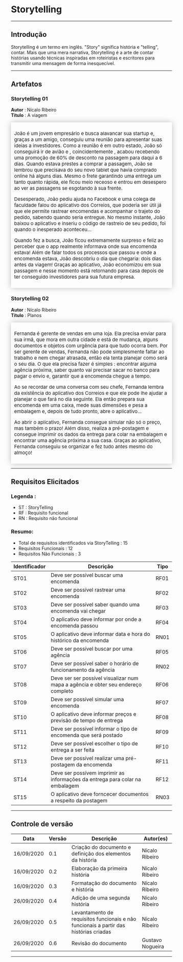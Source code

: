 # Storytelling

---

## Introdução

Storytelling é um termo em inglês. "Story" significa história e "telling", contar. Mais que uma mera narrativa, Storytelling é a arte de contar histórias usando técnicas inspiradas em roteiristas e escritores para transmitir uma mensagem de forma inesquecível.

---

## Artefatos  

### Storytelling 01
**Autor** : Nícalo Ribeiro  
**Título** : A viagem  

<div style="-webkit-box-shadow: 0px 0px 19px 0px rgba(0,0,0,0.25);
-moz-box-shadow: 0px 0px 19px 0px rgba(0,0,0,0.25);
box-shadow: 0px 0px 19px 0px rgba(0,0,0,0.25); padding:10px">
  
<p style="font-size: 15px">João é um jovem empresário e busca alavancar sua startup e, graças a um amigo, conseguiu uma reunião para apresentar suas ideias a investidores. Como a reunião é em outro estado, João só conseguirá ir de avião e , coincidentemente , acabou recebendo uma promoção de 60% de desconto na passagem para daqui a 6 dias. Quando estava prestes a comprar a passagem, João se lembrou que precisava do seu novo tablet que havia comprado online há alguns dias. Mesmo o frete garantindo uma entrega um tanto quanto rápida, ele ficou meio receoso e entrou em desespero ao ver as passagens se esgotando à sua frente.</p>
<p style="font-size: 15px">Desesperado, João pediu ajuda no Facebook e uma colega de faculdade falou do aplicativo dos Correios, que poderia ser útil já que ele permite rastrear encomendas e acompanhar o trajeto do pedido, sabendo quando seria entregue. No mesmo instante, João baixou o aplicativo e inseriu o código de rastreio de seu pedido, foi quando o inesperado aconteceu...</p>
<p style="font-size: 15px">Quando fez a busca, João ficou extremamente surpreso e feliz ao perceber que o app realmente informava onde sua encomenda estava! Além de falar todos os processos que passou e onde a encomenda estava, João descobriu o dia que chegaria: dois dias antes da viagem! 
Graças ao aplicativo, João economizou em sua passagem e nesse momento está retornando para casa depois de ter conseguido investidores para sua futura empresa.</p>
</div>

### Storytelling 02  
**Autor** : Nícalo Ribeiro    
**Título** : Planos   

<div style="-webkit-box-shadow: 0px 0px 19px 0px rgba(0,0,0,0.25);
-moz-box-shadow: 0px 0px 19px 0px rgba(0,0,0,0.25);
box-shadow: 0px 0px 19px 0px rgba(0,0,0,0.25); padding:10px">
  
<p style="font-size: 15px">Fernanda é gerente de vendas em uma loja. Ela precisa enviar para sua irmã, que mora em outra cidade e está de mudança, alguns documentos e objetos com urgência para que tudo ocorra bem. Por ser gerente de vendas, Fernanda não pode simplesmente faltar ao trabalho e nem chegar atrasada, então ela tenta planejar como será o seu dia. O que ela precisa fazer é simples : encontrar alguma agência próxima, saber quanto vai precisar sacar no banco para pagar o envio e, garantir que a encomenda chegue a tempo. </p>
<p style="font-size: 15px"> Ao se recordar de uma conversa com seu chefe, Fernanda lembra da existência do aplicativo dos Correios e que ele pode lhe ajudar a planejar o que fará no dia seguinte. Ela então prepara sua encomenda em uma caixa, mede suas dimensões e pesa a embalagem e, depois de tudo pronto, abre o aplicativo... </p>
<p style="font-size: 15px">Ao abrir o aplicativo, Fernanda consegue simular não só o preço, mas também o prazo! Além disso, realiza a pré-postagem e consegue imprimir os dados da entrega para colar na embalagem e encontrar uma agência próxima a sua casa. Graças ao aplicativo, Fernanda conseguiu se organizar e fez tudo antes mesmo do almoço!</p>
</div>


---

## Requisitos Elicitados

### Legenda :

- ST : StoryTelling
- RF : Requisito funcional
- RN : Requisito não funcional

### Resumo:

- Total de requisitos identificados via StoryTelling : 15
- Requisitos Funcionais : 12
- Requisitos Não Funcionais : 3

| Identificador | Descrição                                                                         | Tipo |
| ------------- | --------------------------------------------------------------------------------- | ---- |
| ST01          | Deve ser possível buscar uma encomenda                                            | RF01 |
| ST02          | Deve ser possível rastrear uma encomenda                                          | RF02 |
| ST03          | Deve ser possível saber quando uma encomenda vai chegar                           | RF03 |
| ST04          | O aplicativo deve informar por onde a encomenda passou                            | RF04 |
| ST05          | O aplicativo deve informar data e hora do histórico da encomenda                  | RN01 |
| ST06          | Deve ser possível buscar por uma agência                                          | RF05 |
| ST07          | Deve ser possível saber o horário de funcionamento da agência                     | RN02 |
| ST08          | Deve ser ser possível visualizar num mapa a agência e obter seu endereço completo | RF06 |
| ST09          | Deve ser possível simular uma encomenda                                           | RF07 |
| ST10          | O aplicativo deve informar preços e previsão de tempo de entrega                  | RF08 |
| ST11          | Deve ser possível informar o tipo de encomenda que será postado                   | RF09 |
| ST12          | Deve ser possível escolher o tipo de entrega a ser feita                          | RF10 |
| ST13          | Deve ser possível realizar uma pré-postagem da encomenda                          | RF11 |
| ST14          | Deve ser possívem imprimir as informações da entrega para colar na embalagem      | RF12 |
| ST15          | O aplicativo deve forncecer documentos a respeito da postagem                     | RN03 |


- - - 

## Controle de versão

| Data       | Versão | Descrição                                                                             | Autor(es)        |
| ---------- | ------ | ------------------------------------------------------------------------------------- | ---------------- |
| 16/09/2020 | 0.1    | Criação do documento e definição dos elementos da história                            | Nícalo Ribeiro   |
| 16/09/2020 | 0.2    | Elaboração da primeira história                                                       | Nícalo Ribeiro   |
| 16/09/2020 | 0.3    | Formatação do documento e história                                                    | Nícalo Ribeiro   |
| 26/09/2020 | 0.4    | Adição de uma segunda história                                                        | Nícalo Ribeiro   |
| 26/09/2020 | 0.5    | Levantamento de requisitos funcionais e não funcionais a partir das histórias criadas | Nícalo Ribeiro   |
| 26/09/2020 | 0.6    | Revisão do documento                                                                  | Gustavo Nogueira |

---

